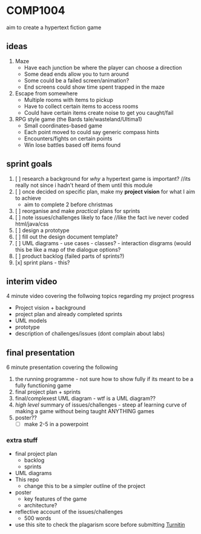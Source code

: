 # COMP1004

aim to create a hypertext fiction game 

## ideas
1.	Maze
	- Have each junction be where the player can choose a direction
	- Some dead ends allow you to turn around
	- Some could be a failed screen/animation?
	- End screens could show time spent trapped in the maze
2.	Escape from somewhere
	- Multiple rooms with items to pickup 
	- Have to collect certain items to access rooms
	- Could have certain items create noise​ to get you caught/fail
3.	RPG style game (the Bards tale/wasteland/Ultima1)
	- Small coordinates-based game
	- Each point moved to could say generic compass hints
	- Encounters/fights on certain points
	- Win lose battles based off items found

## sprint goals
1. [ ] research a background for *why* a hypertext game is important? //its really not since i hadn't heard of them until this module
2. [ ] once decided on specific plan, make my **project vision** for what I aim to achieve
   - aim to complete 2 before christmas
4. [ ] reorganise and make *practical* plans for sprints
5. [ ] note issues/challenges likely to face //like the fact ive never coded html/java/css
6. [ ] design a prototype
7. [ ] fill out the design document template?
8. [ ] UML diagrams - use cases - classes? - interaction disgrams (would this be like a map of the dialogue options?
9. [ ] product backlog (failed parts of sprints?)
10. [x] sprint plans - this?

## interim video
4 minute video covering the follwoing topics regarding my project progress
* Project vision + background
* project plan and already completed sprints
* UML models
* prototype
* description of challenges/issues (dont complain about labs)

## final presentation
6 minute presentation covering the following
1. the running programme - not sure how to show fully if its meant to be a fully functioning game
2. final project plan + sprints
3. final/complexest UML diagram - wtf is a UML diagram??
4. *high level* summary of issues/challenges - steep af learning curve of making a game without being taught ANYTHING games
5. poster??
   - [ ] make 2-5 in a powerpoint

### extra stuff 
* final project plan
	- backlog
	- sprints
* UML diagrams
* This repo
  - change this to be a simpler outline of the project
* poster
  - key features of the game
  - architecture?
* reflective account of the issues/challenges
  - 500 words
* use this site to check the plagarism score before submitting [Turnitin](http://www.turnitinuk.com/)
